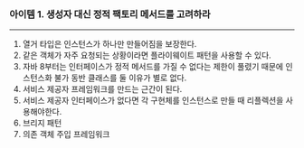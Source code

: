 ### 아이템 1. 생성자 대신 정적 팩토리 메서드를 고려하라

---

1. 열거 타입은 인스턴스가 하나만 만들어짐을 보장한다.
2. 같은 객체가 자주 요청되는 상황이라면 플라이웨이트 패턴을 사용할 수 있다.
3. 자바 8부터는 인터페이스가 정적 메서드를 가질 수 없다는 제한이 풀렸기 때문에 인스턴스화 불가 동반 클래스를 둘 이유가 별로 없다.
4. 서비스 제공자 프레임워크를 만드는 근간이 된다.
5. 서비스 제공자 인터페이스가 없다면 각 구현체를 인스턴스로 만들 때 리플렉션을 사용해야한다.
6. 브리지 패턴
7. 의존 객체 주입 프레임워크